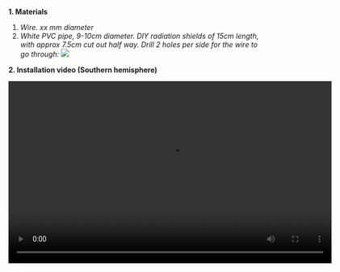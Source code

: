 **1. Materials**
<br>
1. *Wire. xx mm diameter*
2. *White PVC pipe, 9-10cm diameter. DIY radiation shields of 15cm length, with approx 7.5cm cut out half way. Drill 2 holes per side for the wire to go through:*
![](img/shield.jpg)

**2. Installation video (Southern hemisphere)**
<br>

<video width="640" height="360" controls>
  <source src="video/install_australia.mp4" type="video/mp4">
  Your browser does not support the video tag.
</video>


